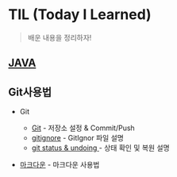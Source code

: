 # TIL (Today I Learned)

> 배운 내용을 정리하자!

## [JAVA](./java)



## Git사용법

* Git 

  * [Git](./git/git.md) - 저장소 설정 & Commit/Push
  * [gitignore](./git/gitignore.md) - GitIgnor 파일 설명
  * [git status & undoing ](./git/Git_status&Undoing) -  상태 확인 및 복원 설명

* [마크다운](markdown.md) - 마크다운 사용법

  
